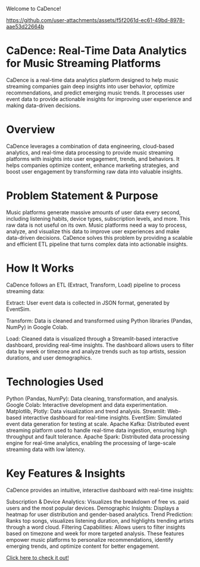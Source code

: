 Welcome to CaDence!

https://github.com/user-attachments/assets/f5f2061d-ec61-49bd-8978-aae53d22664b

# CaDence: Real-Time Data Analytics for Music Streaming Platforms
CaDence is a real-time data analytics platform designed to help music streaming companies gain deep insights into user behavior, optimize recommendations, and predict emerging music trends. It processes user event data to provide actionable insights for improving user experience and making data-driven decisions.

# Overview
CaDence leverages a combination of data engineering, cloud-based analytics, and real-time data processing to provide music streaming platforms with insights into user engagement, trends, and behaviors. It helps companies optimize content, enhance marketing strategies, and boost user engagement by transforming raw data into valuable insights.

# Problem Statement & Purpose
Music platforms generate massive amounts of user data every second, including listening habits, device types, subscription levels, and more. This raw data is not useful on its own. Music platforms need a way to process, analyze, and visualize this data to improve user experiences and make data-driven decisions. CaDence solves this problem by providing a scalable and efficient ETL pipeline that turns complex data into actionable insights.

# How It Works
CaDence follows an ETL (Extract, Transform, Load) pipeline to process streaming data:

Extract: User event data is collected in JSON format, generated by EventSim.

Transform: Data is cleaned and transformed using Python libraries (Pandas, NumPy) in Google Colab.

Load: Cleaned data is visualized through a Streamlit-based interactive dashboard, providing real-time insights.
The dashboard allows users to filter data by week or timezone and analyze trends such as top artists, session durations, and user demographics.

# Technologies Used
Python (Pandas, NumPy): Data cleaning, transformation, and analysis.
Google Colab: Interactive development and data experimentation.
Matplotlib, Plotly: Data visualization and trend analysis.
Streamlit: Web-based interactive dashboard for real-time insights.
EventSim: Simulated event data generation for testing at scale.
Apache Kafka: Distributed event streaming platform used to handle real-time data ingestion, ensuring high throughput and fault tolerance.
Apache Spark: Distributed data processing engine for real-time analytics, enabling the processing of large-scale streaming data with low latency.

# Key Features & Insights
CaDence provides an intuitive, interactive dashboard with real-time insights:

Subscription & Device Analytics: Visualizes the breakdown of free vs. paid users and the most popular devices.
Demographic Insights: Displays a heatmap for user distribution and gender-based analytics.
Trend Prediction: Ranks top songs, visualizes listening duration, and highlights trending artists through a word cloud.
Filtering Capabilities: Allows users to filter insights based on timezone and week for more targeted analysis.
These features empower music platforms to personalize recommendations, identify emerging trends, and optimize content for better engagement.


[Click here to check it out!](https://maisha-nawar-cadence.streamlit.app/)
